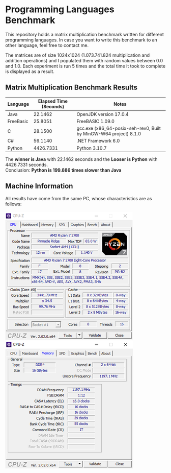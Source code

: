 # Programming Languages Benchmark

This repository holds a matrix multiplication benchmark written for different programming languages. In case you want to write this benchmark to an other language, feel free to contact me.

The matrices are of size 1024x1024 (1.073.741.824 multiplication and addition operations) and I populated them with random values between 0.0 and 1.0.
Each experiment is run 5 times and the total time it took to complete is displayed as a result.

##  Matrix Multiplication Benchmark Results

| Language  | Elapsed Time (Seconds) | Notes |
| ------------- | ------------- |------------- |
| Java          | 22.1462       | OpenJDK version 17.0.4  |
| FreeBasic     | 25.8051       |FreeBASIC 1.09.0         |
| C             | 28.1500       |gcc.exe (x86_64-posix-seh-rev0, Built by MinGW-W64 project) 8.1.0|
| C#            | 56.1140       |.NET Framework 6.0        |
| Python        | 4426.7331     |Python 3.10.7        |

The <b>winner is Java</b> with 22.1462 seconds and the <b>Looser is Python</b> with 4426.7331 seconds.<br>
Conclusion: <b>Python is 199.886 times slower than Java</b>


##  Machine Information
All results have come from the same PC, whose characteristics are as follows:<br><br>
<img src="https://github.com/nsiatras/programming-languages-benchmark/blob/main/Images/CPUZ_1.png" alt="CPUZ #1">
<img src="https://github.com/nsiatras/programming-languages-benchmark/blob/main/Images/CPUZ_2.png" alt="CPUZ #2">
